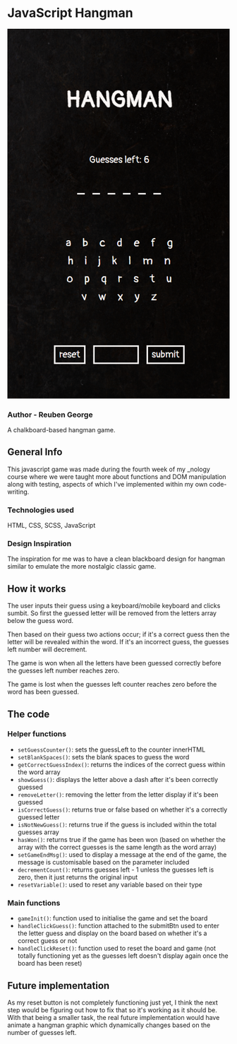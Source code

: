 # JavaScript Hangman

<p align="center">
  <img src="./assets/images/hangman_screenshot.png">
</p>

### Author - Reuben George
A chalkboard-based hangman game.


## General Info
This javascript game was made during the fourth week of my _nology course where we were taught more about functions and DOM manipulation along with testing, aspects of which I've implemented within my own code-writing.

### Technologies used
HTML, CSS, SCSS, JavaScript

### Design Inspiration
The inspiration for me was to have a clean blackboard design for hangman similar to emulate the more nostalgic classic game.


## How it works

The user inputs their guess using a keyboard/mobile keyboard and clicks sumbit. So first the guessed letter will be removed from the letters array below the guess word.

Then based on their guess two actions occur; if it's a correct guess then the letter will be revealed within the word. If it's an incorrect guess, the guesses left number will decrement.

The game is won when all the letters have been guessed correctly before the guesses left number reaches zero.

The game is lost when the guesses left counter reaches zero before the word has been guessed.


## The code

### Helper functions
- `setGuessCounter()`: sets the guessLeft to the counter innerHTML
- `setBlankSpaces()`: sets the blank spaces to guess the word
- `getCorrectGuessIndex()`: returns the indices of the correct guess within the word array
- `showGuess()`: displays the letter above a dash after it's been correctly guessed
- `removeLetter()`: removing the letter from the letter display if it's been guessed
- `isCorrectGuess()`: returns true or false based on whether it's a correctly guessed letter
- `isNotNewGuess()`: returns true if the guess is included within the total guesses array
- `hasWon()`: returns true if the game has been won (based on whether the array with the correct guesses is the same length as the word array)
- `setGameEndMsg()`: used to display a message at the end of the game, the message is customisable based on the parameter included
- `decrementCount()`: returns guesses left - 1 unless the guesses left is zero, then it just returns the original input
- `resetVariable()`: used to reset any variable based on their type

### Main functions
- `gameInit()`: function used to initialise the game and set the board
- `handleClickGuess()`: function attached to the submitBtn used to enter the letter guess and display on the board based on whether it's a correct guess or not
- `handleClickReset()`: function used to reset the board and game (not totally functioning yet as the guesses left doesn't display again once the board has been reset)



## Future implementation
As my reset button is not completely functioning just yet, I think the next step would be figuring out how to fix that so it's working as it should be. With that being a smaller task, the real future implementation would have animate a hangman graphic which dynamically changes based on the number of guesses left.